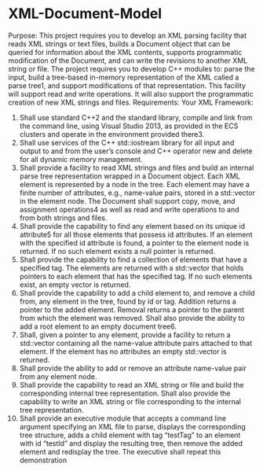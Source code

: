 # XML-Document-Model
Purpose:
This project requires you to develop an XML parsing facility that reads XML strings or text files, builds a Document object that can be queried for information about the XML contents, supports programmatic modification of the Document, and can write the revisions to another XML string or file. The project requires you to develop C++ modules to: parse the input, build a tree-based in-memory representation of the XML called a parse tree1, and support modifications of that representation. This facility will support read and write operations. It will also support the programmatic creation of new XML strings and files.
Requirements:
Your XML Framework:
1. Shall use standard C++2 and the standard library, compile and link from the command line, using Visual Studio 2013, as provided in the ECS clusters and operate in the environment provided there3.
2. Shall use services of the C++ std::iostream library for all input and output to and from the user’s console and C++ operator new and delete for all dynamic memory management.
3. Shall provide a facility to read XML strings and files and build an internal parse tree representation wrapped in a Document object. Each XML element is represented by a node in the tree. Each element may have a finite number of attributes, e.g., name-value pairs, stored in a std::vector in the element node. The Document shall support copy, move, and assignment operations4 as well as read and write operations to and from both strings and files.
4. Shall provide the capability to find any element based on its unique id attribute5 for all those elements that possess id attributes. If an element with the specified id attribute is found, a pointer to the element node is returned. If no such element exists a null pointer is returned.
5. Shall provide the capability to find a collection of elements that have a specified tag. The elements are returned with a std::vector that holds pointers to each element that has the specified tag. If no such elements exist, an empty vector is returned.
6. Shall provide the capability to add a child element to, and remove a child from, any element in the tree, found by id or tag. Addition returns a pointer to the added element. Removal returns a pointer to the parent from which the element was removed. Shall also provide the ability to add a root element to an empty document tree6.
7. Shall, given a pointer to any element, provide a facility to return a std::vector containing all the name-value attribute pairs attached to that element. If the element has no attributes an empty std::vector is returned.
8. Shall provide the ability to add or remove an attribute name-value pair from any element node.
9. Shall provide the capability to read an XML string or file and build the corresponding internal tree representation. Shall also provide the capability to write an XML string or file corresponding to the internal tree representation.
10. Shall provide an executive module that accepts a command line argument specifying an XML file to parse, displays the corresponding tree structure, adds a child element with tag “testTag” to an element with id “testId” and display the resulting tree, then remove the added element and redisplay the tree. The executive shall repeat this demonstration

